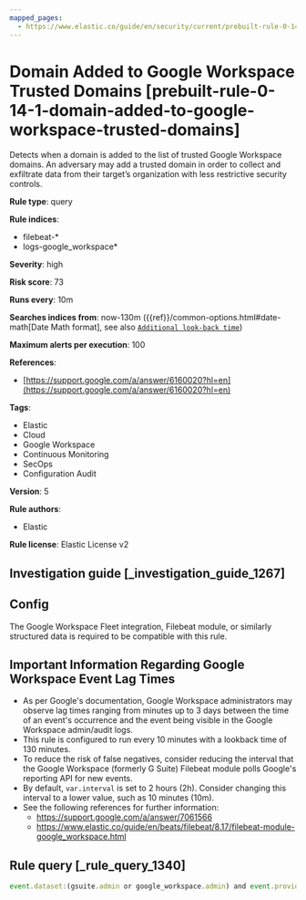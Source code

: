 ```yaml
---
mapped_pages:
  - https://www.elastic.co/guide/en/security/current/prebuilt-rule-0-14-1-domain-added-to-google-workspace-trusted-domains.html
---
```


# Domain Added to Google Workspace Trusted Domains [prebuilt-rule-0-14-1-domain-added-to-google-workspace-trusted-domains]

Detects when a domain is added to the list of trusted Google Workspace domains. An adversary may add a trusted domain in order to collect and exfiltrate data from their target’s organization with less restrictive security controls.

**Rule type**: query

**Rule indices**:

* filebeat-*
* logs-google_workspace*

**Severity**: high

**Risk score**: 73

**Runs every**: 10m

**Searches indices from**: now-130m ({{ref}}/common-options.html#date-math[Date Math format], see also [`Additional look-back time`](docs-content://solutions/security/detect-and-alert/create-detection-rule.md#rule-schedule))

**Maximum alerts per execution**: 100

**References**:

* [https://support.google.com/a/answer/6160020?hl=en](https://support.google.com/a/answer/6160020?hl=en)

**Tags**:

* Elastic
* Cloud
* Google Workspace
* Continuous Monitoring
* SecOps
* Configuration Audit

**Version**: 5

**Rule authors**:

* Elastic

**Rule license**: Elastic License v2

## Investigation guide [_investigation_guide_1267]

## Config

The Google Workspace Fleet integration, Filebeat module, or similarly structured data is required to be compatible with this rule.

## Important Information Regarding Google Workspace Event Lag Times
- As per Google's documentation, Google Workspace administrators may observe lag times ranging from minutes up to 3 days between the time of an event's occurrence and the event being visible in the Google Workspace admin/audit logs.
- This rule is configured to run every 10 minutes with a lookback time of 130 minutes.
- To reduce the risk of false negatives, consider reducing the interval that the Google Workspace (formerly G Suite) Filebeat module polls Google's reporting API for new events.
- By default, `var.interval` is set to 2 hours (2h). Consider changing this interval to a lower value, such as 10 minutes (10m).
- See the following references for further information:
  - https://support.google.com/a/answer/7061566
  - https://www.elastic.co/guide/en/beats/filebeat/8.17/filebeat-module-google_workspace.html

## Rule query [_rule_query_1340]

```js
event.dataset:(gsuite.admin or google_workspace.admin) and event.provider:admin and event.category:iam and event.action:ADD_TRUSTED_DOMAINS
```


